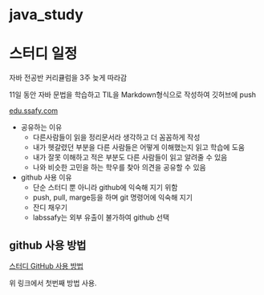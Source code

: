 # java_study

# 스터디 일정

자바 전공반 커리큘럼을 3주 늦게 따라감

11일 동안 자바 문법을 학습하고 TIL을 Markdown형식으로 작성하여 깃허브에 push

[edu.ssafy.com](https://edu.ssafy.com/edu/lectureroom/lecturereplay/lectureReplayNView.do?lctCd=0210&lctrRepId=RE20250707095243)

- 공유하는 이유
    - 다른사람들이 읽을 정리문서라 생각하고 더 꼼꼼하게 작성
    - 내가 헷갈렸던 부분을 다른 사람들은 어떻게 이해했는지 읽고 학습에 도움
    - 내가 잘못 이해하고 적은 부분도 다른 사람들이 읽고 알려줄 수 있음
    - 나와 비슷한 고민을 하는 학우를 찾아 의견을 공유할 수 있음
- github 사용 이유
    - 단순 스터디 뿐 아니라 github에 익숙해 지기 위함
    - push, pull, marge등을 하며 git 명령어에 익숙해 지기
    - 잔디 채우기
    - labssafy는 외부 유출이 불가하여 github 선택

## github 사용 방법
[스터디 GitHub 사용 방법](https://velog.io/@mandarin913/%EC%8A%A4%ED%84%B0%EB%94%94-GitHub-%EC%82%AC%EC%9A%A9-%EB%B0%A9%EB%B2%95)

위 링크에서 첫번째 방법 사용.
